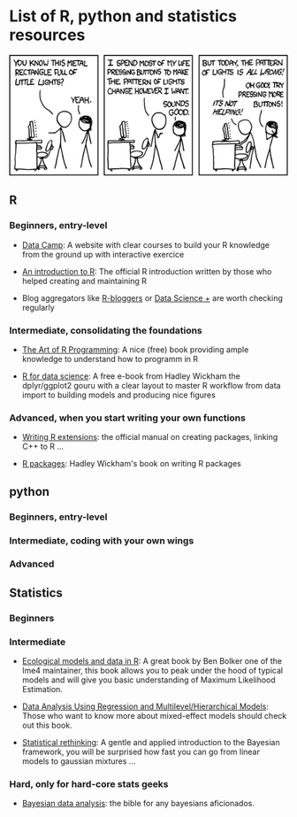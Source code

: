 # List of R, python and statistics resources

![](computer_problems.png)


## R

### Beginners, entry-level

* <a href="https://www.datacamp.com/" target="_blank">Data Camp</a>: A website with clear courses to build your R knowledge from the ground up with interactive exercice

* <a href="https://cran.r-project.org/doc/manuals/r-release/R-intro.pdf" target="_blank">An introduction to R</a>: The official R introduction written by those who helped creating and maintaining R

* Blog aggregators like <a href="https://www.r-bloggers.com/" target="_blank">R-bloggers</a> or <a href="https://datascienceplus.com/" target="_blank">Data Science +</a> are worth checking regularly

### Intermediate, consolidating the foundations

* <a href="http://heather.cs.ucdavis.edu/~matloff/132/NSPpart.pdf" target="_blank">The Art of R Programming</a>: A nice (free) book providing ample knowledge to understand how to programm in R

* <a href="http://r4ds.had.co.nz/index.html" target="_blank">R for data science</a>: A free e-book from Hadley Wickham the dplyr/ggplot2 gouru with a clear layout to master R workflow from data import to building models and producing nice figures


### Advanced, when you start writing your own functions

* <a href="https://cran.r-project.org/doc/manuals/r-release/R-exts.pdf" target="_blank">Writing R extensions</a>: the official manual on creating packages, linking C++ to R ...

* <a href="http://r-pkgs.had.co.nz/" target="_blank">R packages</a>: Hadley Wickham's book on writing R packages

## python

### Beginners, entry-level


### Intermediate, coding with your own wings

### Advanced


## Statistics

### Beginners

### Intermediate

* [Ecological models and data in R](https://ms.mcmaster.ca/~bolker/emdbook/book.pdf): A great book by Ben Bolker one of the lme4 maintainer, this book allows you to peak under the hood of typical models and will give you basic understanding of Maximum Likelihood Estimation.

* [Data Analysis Using Regression and Multilevel/Hierarchical Models](http://www.stat.columbia.edu/~gelman/arm/): Those who want to know more about mixed-effect models should check out this book.

* [Statistical rethinking](http://xcelab.net/rm/statistical-rethinking/): A gentle and applied introduction to the Bayesian framework, you will be surprised how fast you can go from linear models to gaussian mixtures ...

### Hard, only for hard-core stats geeks 

* [Bayesian data analysis](http://www.stat.columbia.edu/~gelman/book/): the bible for any bayesians aficionados.




